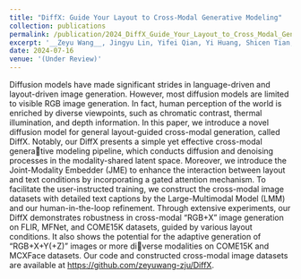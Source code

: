 ```yaml
---
title: "DiffX: Guide Your Layout to Cross-Modal Generative Modeling"
collection: publications
permalink: /publication/2024_DiffX_Guide_Your_Layout_to_Cross_Modal_Generative_Modeling
excerpt: '__Zeyu Wang__, Jingyu Lin, Yifei Qian, Yi Huang, Shicen Tian, Qu Yang, Bosong Chai, Juncan Deng, Lan Du, Cunjian Chen, Kejie Huang'
date: 2024-07-16
venue: '(Under Review)'
---
```


Diffusion models have made significant strides in language-driven and layout-driven image generation. However, most diffusion models are limited to visible RGB image generation. In fact, human perception of the world is enriched by diverse viewpoints, such as chromatic contrast, thermal illumination, and depth information. In this paper, we introduce a novel diffusion model for general layout-guided cross-modal generation, called DiffX. Notably, our DiffX presents a simple yet effective cross-modal generative modeling pipeline, which conducts diffusion and denoising processes in the modality-shared latent space. Moreover, we introduce the Joint-Modality Embedder (JME) to enhance the interaction between layout and text conditions by incorporating a gated attention mechanism. To facilitate the user-instructed training, we construct the cross-modal image datasets with detailed text captions by the Large-Multimodal Model (LMM) and our human-in-the-loop refinement. Through extensive experiments, our DiffX demonstrates robustness in cross-modal “RGB+X” image generation on FLIR, MFNet, and COME15K datasets, guided by various layout conditions. It also shows the potential for the adaptive generation of “RGB+X+Y(+Z)” images or more diverse modalities on COME15K and MCXFace datasets. Our code and constructed cross-modal image datasets are available at https://github.com/zeyuwang-zju/DiffX.
